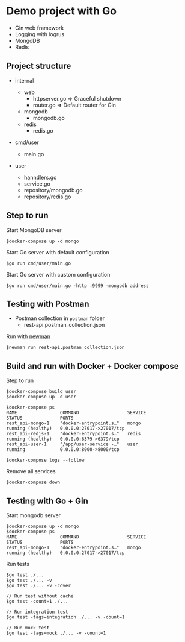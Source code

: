 # Demo project with Go
* Gin web framework
* Logging with logrus
* MongoDB
* Redis

## Project structure
* internal
  * web
    * httpserver.go => Graceful shutdown
    * router.go  => Default router for Gin
  * mongodb
	* mongodb.go
  * redis
	* redis.go

* cmd/user
  * main.go

* user
  * hanndlers.go
  * service.go
  * repository/mongodb.go
  * repository/redis.go

## Step to run

Start MongoDB server
```
$docker-compose up -d mongo
```

Start Go server with default configuration
```
$go run cmd/user/main.go
```

Start Go server with custom configuration
```
$go run cmd/user/main.go -http :9999 -mongodb address
```

## Testing with Postman
* Postman collection in `postman` folder
  * rest-api.postman_collection.json

Run with [newman](https://www.npmjs.com/package/newman)
```
$newman run rest-api.postman_collection.json
```

## Build and run with Docker + Docker compose

Step to run
```
$docker-compose build user
$docker-compose up -d user

$docker-compose ps
NAME                COMMAND                  SERVICE             STATUS              PORTS
rest_api-mongo-1    "docker-entrypoint.s…"   mongo               running (healthy)   0.0.0.0:27017->27017/tcp
rest_api-redis-1    "docker-entrypoint.s…"   redis               running (healthy)   0.0.0.0:6379->6379/tcp
rest_api-user-1     "/app/user-service -…"   user                running             0.0.0.0:8000->8000/tcp

$docker-compose logs --follow
```

Remove all services
```
$docker-compose down
```

## Testing with Go + Gin
Start mongodb server
```
$docker-compose up -d mongo
$docker-compose ps
NAME                COMMAND                  SERVICE             STATUS              PORTS
rest_api-mongo-1    "docker-entrypoint.s…"   mongo               running (healthy)   0.0.0.0:27017->27017/tcp
```

Run tests
```
$go test ./...
$go test ./... -v
$go test ./... -v -cover

// Run test without cache
$go test -count=1 ./...

// Run integration test
$go test -tags=integration ./... -v -count=1

// Run mock test
$go test -tags=mock ./... -v -count=1

```


